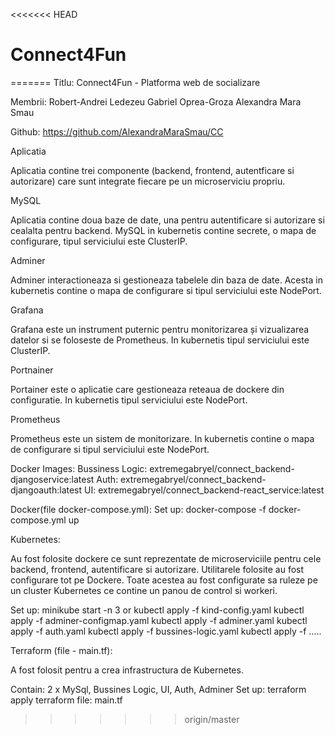 <<<<<<< HEAD
# Connect4Fun
=======
Titlu: Connect4Fun - Platforma web de socializare

Membrii:
Robert-Andrei Ledezeu
Gabriel Oprea-Groza
Alexandra Mara Smau

Github: https://github.com/AlexandraMaraSmau/CC

Aplicatia

Aplicatia contine trei componente (backend, frontend, autentficare si autorizare)
care sunt integrate fiecare pe un microserviciu propriu.

MySQL

Aplicatia contine doua baze de date, una pentru autentificare si autorizare si
cealalta pentru backend. MySQL in kubernetis contine secrete, o mapa de configurare, tipul serviciului este ClusterIP.

Adminer

Adminer interactioneaza si gestioneaza tabelele din baza de date. Acesta in kubernetis contine o mapa de configurare si tipul serviciului este NodePort.

Grafana

Grafana este un instrument puternic pentru monitorizarea și vizualizarea datelor si se foloseste de Prometheus. In kubernetis tipul serviciului este ClusterIP.


Portnainer

Portainer este o aplicatie care gestioneaza reteaua de dockere din configuratie. In kubernetis tipul serviciului este NodePort.

Prometheus

Prometheus este un sistem de monitorizare. In kubernetis contine o mapa de configurare si tipul serviciului este NodePort.

Docker Images:
Bussiness Logic: extremegabryel/connect_backend-djangoservice:latest
Auth: extremegabryel/connect_backend-djangoauth:latest
UI: extremegabryel/connect_backend-react_service:latest

Docker(file docker-compose.yml):
Set up: docker-compose -f docker-compose.yml up

Kubernetes:

Au fost folosite dockere ce sunt reprezentate de microserviciile pentru cele backend, frontend, autentificare si autorizare. Utilitarele folosite au fost configurare tot pe Dockere. Toate acestea au fost configurate sa ruleze pe un cluster Kubernetes ce contine un panou de control si workeri.

Set up:
minikube start -n 3 or kubectl apply -f kind-config.yaml
kubectl apply -f adminer-configmap.yaml
kubectl apply -f adminer.yaml
kubectl apply -f auth.yaml
kubectl apply -f bussines-logic.yaml
kubectl apply -f …..

Terraform (file - main.tf):

A fost folosit pentru a crea infrastructura de Kubernetes.

Contain: 2 x MySql, Bussines Logic, UI, Auth, Adminer
Set up:
terraform apply
terraform file: main.tf


>>>>>>> origin/master

